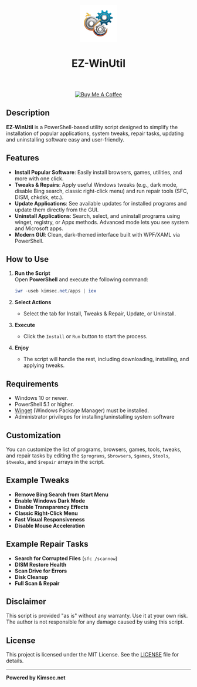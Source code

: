 <p align="center" width="10%">
    <img width="20%" src="Screenshots/ezicon.png"></a>
</p>

# <p align="center">EZ-WinUtil</p>

<br><p align="center" width="100%">
<a href="https://www.buymeacoffee.com/kimsec">
  <img src="https://img.buymeacoffee.com/button-api/?text=Buy%20me%20a%20coffee&amp;emoji=%E2%98%95&amp;slug=kimsec&amp;button_colour=FFDD00&amp;font_colour=000000&amp;font_family=Inter&amp;outline_colour=000000&amp;coffee_colour=ffffff" alt="Buy Me A Coffee"></a></p>


## Description
**EZ-WinUtil** is a PowerShell-based utility script designed to simplify the installation of popular applications, system tweaks, repair tasks, updating and uninstalling software easy and user-friendly.

## Features

- **Install Popular Software**: Easily install browsers, games, utilities, and more with one click.
- **Tweaks & Repairs**: Apply useful Windows tweaks (e.g., dark mode, disable Bing search, classic right-click menu) and run repair tools (SFC, DISM, chkdsk, etc.).
- **Update Applications**: See available updates for installed programs and update them directly from the GUI.
- **Uninstall Applications**: Search, select, and uninstall programs using winget, registry, or Appx methods. Advanced mode lets you see system and Microsoft apps.
- **Modern GUI**: Clean, dark-themed interface built with WPF/XAML via PowerShell.

## How to Use

1. **Run the Script**  
   Open **PowerShell** and execute the following command:
   ```powershell
   iwr -useb kimsec.net/apps | iex
2. **Select Actions**  
   - Select the tab for Install, Tweaks & Repair, Update, or Uninstall.

3. **Execute**  
   - Click the `Install` or `Run` button to start the process.

4. **Enjoy**  
   - The script will handle the rest, including downloading, installing, and applying tweaks.

## Requirements

- Windows 10 or newer.
- PowerShell 5.1 or higher.
- [Winget](https://learn.microsoft.com/en-us/windows/package-manager/) (Windows Package Manager) must be installed.
- Administrator privileges for installing/uninstalling system software

## Customization

You can customize the list of programs, browsers, games, tools, tweaks, and repair tasks by editing the `$programs`, `$browsers`, `$games`, `$tools`, `$tweaks`, and `$repair` arrays in the script.

## Example Tweaks

- **Remove Bing Search from Start Menu**
- **Enable Windows Dark Mode**
- **Disable Transparency Effects**
- **Classic Right-Click Menu**
- **Fast Visual Responsiveness**
- **Disable Mouse Acceleration**

## Example Repair Tasks

- **Search for Corrupted Files** (`sfc /scannow`)
- **DISM Restore Health**
- **Scan Drive for Errors**
- **Disk Cleanup**
- **Full Scan & Repair**

## Disclaimer

This script is provided "as is" without any warranty. Use it at your own risk. The author is not responsible for any damage caused by using this script.

## License

This project is licensed under the MIT License. See the [LICENSE](LICENSE) file for details.

---

**Powered by Kimsec.net**
